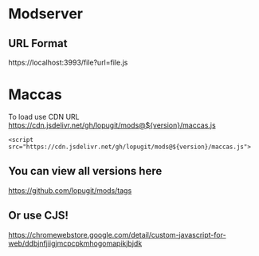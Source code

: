# Modserver

## URL Format

https://localhost:3993/file?url=file.js

# Maccas

To load use CDN URL 
https://cdn.jsdelivr.net/gh/lopugit/mods@${version}/maccas.js

`<script src="https://cdn.jsdelivr.net/gh/lopugit/mods@${version}/maccas.js">`

## You can view all versions here
https://github.com/lopugit/mods/tags 


## Or use CJS!
https://chromewebstore.google.com/detail/custom-javascript-for-web/ddbjnfjiigjmcpcpkmhogomapikjbjdk 